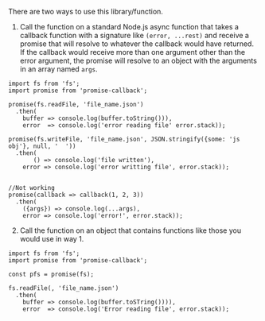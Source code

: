 There are two ways to use this library/function.

1. Call the function on a standard Node.js async function that takes a callback function with a signature like `(error, ...rest)` and receive a promise that will resolve to whatever the callback would have returned. If the callback would receive more than one argument other than the error argument, the promise will resolve to an object with the arguments in an array named `args`.

````
import fs from 'fs';
import promise from 'promise-callback';

promise(fs.readFile, 'file_name.json')
  .then(
    buffer => console.log(buffer.toString())),
    error  => console.log('error reading file' error.stack));

promise(fs.writeFile, 'file_name.json', JSON.stringify({some: 'js obj'}, null, '  '))
  .then(
       () => console.log('file written'),
    error => console.log('error writting file', error.stack));


//Not working
promise(callback => callback(1, 2, 3))
  .then(
    ({args}) => console.log(...args),
    error => console.log('error!', error.stack));
````

2. Call the function on an object that contains functions like those you would use in way 1.

````
import fs from 'fs';
import promise from 'promise-callback';

const pfs = promise(fs);

fs.readFile(, 'file_name.json')
  .then(
    buffer => console.log(buffer.toSTring()))),
    error  => console.log('Error reading file', error.stack));

````